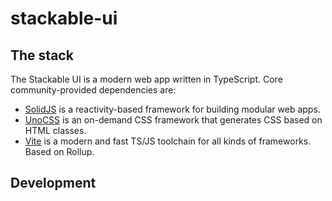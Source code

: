 # stackable-ui

## The stack

The Stackable UI is a modern web app written in TypeScript. Core community-provided dependencies are:

- [SolidJS][solidjs-link] is a reactivity-based framework for building modular web apps.
- [UnoCSS][unocss-link] is an on-demand CSS framework that generates CSS based on HTML classes.
- [Vite][vite-link] is a modern and fast TS/JS toolchain for all kinds of frameworks. Based on Rollup.

[solidjs-link]: https://www.solidjs.com/
[unocss-link]: https://unocss.dev/
[vite-link]: https://vitejs.dev/

## Development